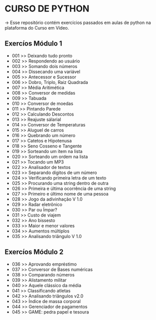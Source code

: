 # CURSO DE PYTHON

-> Esse repositório contém exercícios passados em aulas de python na plataforma do Curso em Vídeo.

## Exercíos Módulo 1

* 001 >> Deixando tudo pronto
* 002 >> Respondendo ao usuário
* 003 >> Somando dois números
* 004 >> Dissecando uma variável
* 005 >> Antecessor e Sucessor
* 006 >> Dobro, Triplo, Raiz Quadrada
* 007 >> Média Aritimética
* 008 >> Conversor de medidas
* 009 >> Tabuada
* 010 >> Conversor de moedas
* 011 >> Pintando Parede
* 012 >> Calculando Descontos
* 013 >> Reajuste sálarial
* 014 >> Conversor de Temperaturas
* 015 >> Aluguel de carros
* 016 >> Quebrando um número
* 017 >> Catetos e Hipotenusa
* 018 >> Seno Cosseno e Tangente
* 019 >> Sorteando um item na lista
* 020 >> Sorteando um ordem na lista
* 021 >> Tocando um MP3
* 022 >> Analisador de textos
* 023 >> Separando dígitos de um número
* 024 >> Verificando primeira letra de um texto
* 025 >> Procurando uma string dentro de outra
* 026 >> Primeira e última ocorrência de uma string
* 027 >> Primeiro e último nome de uma pessoa
* 028 >> Jogo da adivinhação V 1.0
* 029 >> Radar eletrônico
* 030 >> Par ou Ímpar?
* 031 >> Custo de viajem
* 032 >> Ano bissesto
* 033 >> Maior e menor valores
* 034 >> Aumentos múltiplos
* 035 >> Analisando triângulo V 1.0

## Exercíos Módulo 2

* 036 >> Aprovando empréstimo
* 037 >> Conversor de Bases numéricas
* 038 >> Comparando números
* 039 >> Alistamento militar
* 040 >> Aquele clássico da média
* 041 >> Classificando atletas
* 042 >> Analisando triângulos v2.0
* 043 >> Índice de massa corporal
* 044 >> Gerenciador de pagamentos
* 045 >> GAME: pedra papel e tesoura
